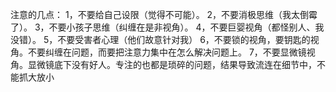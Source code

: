 注意的几点：
1，不要给自己设限（觉得不可能）。
2，不要消极思维（我太倒霉了）。
3，不要小孩子思维（纠缠在是非视角）。
4，不要巨婴视角（都怪别人、我没错）。
5，不要受害者心理（他们故意针对我）
6，不要锁的视角，要钥匙的视角。不要纠缠在问题，而要把注意力集中在怎么解决问题上。
7，不要显微镜视角。显微镜底下没有好人。专注的也都是琐碎的问题，结果导致流连在细节中，不能抓大放小
